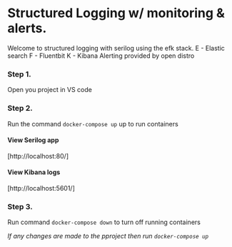 # Structured Logging w/ monitoring & alerts.
Welcome to structured logging with serilog using the efk stack. 
E - Elastic search
F - Fluentbit
K - Kibana
Alerting provided by open distro

### Step 1. 
Open you project in VS code

### Step 2.
Run the command `docker-compose up` up to run containers

#### View Serilog app
[http://localhost:80/]

#### View Kibana logs
[http://localhost:5601/]

### Step 3.
Run command `docker-compose down` to turn off running containers

*If any changes are made to the pproject then run `docker-compose up`*
